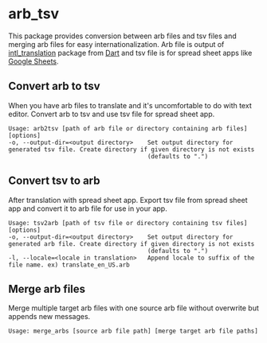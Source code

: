 # arb_tsv

This package provides conversion between arb files and tsv files and merging arb files for easy internationalization. Arb file is output of [intl_translation](https://pub.dev/packages/intl_translation) package from [Dart](https://dart.dev/) and tsv file is for spread sheet apps like [Google Sheets](https://www.google.com/sheets/about/).

## Convert arb to tsv

When you have arb files to translate and it's uncomfortable to do with text editor. Convert arb to tsv and use tsv file for spread sheet app.

``` 
Usage: arb2tsv [path of arb file or directory containing arb files] [options]
-o, --output-dir=<output directory>    Set output directory for generated tsv file. Create directory if given directory is not exists
                                       (defaults to ".")
```

## Convert tsv to arb

After translation with spread sheet app. Export tsv file from spread sheet app and convert it to arb file for use in your app.

```
Usage: tsv2arb [path of tsv file or directory containing tsv files] [options]
-o, --output-dir=<output directory>    Set output directory for generated arb file. Create directory if given directory is not exists
                                       (defaults to ".")
-l, --locale=<locale in translation>   Append locale to suffix of the file name. ex) translate_en_US.arb
```

## Merge arb files

Merge multiple target arb files with one source arb file without overwrite but appends new messages.

```
Usage: merge_arbs [source arb file path] [merge target arb file paths]
```